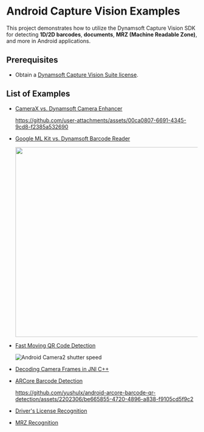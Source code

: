 # Android Capture Vision Examples
This project demonstrates how to utilize the Dynamsoft Capture Vision SDK for detecting **1D/2D barcodes**, **documents**, **MRZ (Machine Readable Zone)**, and more in Android applications.

## Prerequisites
- Obtain a [Dynamsoft Capture Vision Suite license](https://www.dynamsoft.com/customer/license/trialLicense/?product=dcv&package=cross-platform).

## List of Examples

- [CameraX vs. Dynamsoft Camera Enhancer](examples/9.x/camerax_ml_qr/README.md)
    
  https://github.com/user-attachments/assets/00ca0807-6691-4345-9cd8-f2385a532690


- [Google ML Kit vs. Dynamsoft Barcode Reader](examples/9.x/dense_qr/README.md)
    
    <img src="https://www.dynamsoft.com/codepool/img/2021/10/high-density-qr-detection-performance.jpg" width="500"/>

- [Fast Moving QR Code Detection](examples/9.x/shutter_speed/README.md)
    
    ![Android Camera2 shutter speed](https://www.dynamsoft.com/codepool/img/2019/05/android-camera2-barcode.gif)

- [Decoding Camera Frames in JNI C++](examples/9.x/ndk_jni/README.md)
- [ARCore Barcode Detection](examples/9.x/ARCore/README.md)
    
    https://github.com/yushulx/android-arcore-barcode-qr-detection/assets/2202306/be665855-4720-4896-a838-f9105cd5f9c2
- [Driver's License Recognition](examples/10.x/driver_license/README.md)
- [MRZ Recognition](examples/10.x/mrz/README.md)